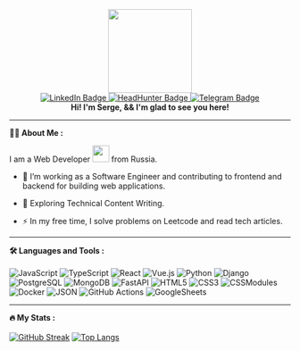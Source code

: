<div align="center">
  <img src="https://media.giphy.com/media/1sgetPM00wWqJpVUTl/giphy.gif" width="150"/>
  <br>
  <a href="https://www.linkedin.com/in/varaeff/">
    <img src="https://img.shields.io/badge/LinkedIn-blue?style=for-the-badge&logo=linkedin&logoColor=white" alt="LinkedIn Badge"/>
  </a>
  <a href="https://hh.ru/resume/e9290c16ff008505e80039ed1f736563726574">
    <img src="https://img.shields.io/badge/HeadHunter-red?style=for-the-badge" alt="HeadHunter Badge"/>
  </a>
  <a href="https://t.me/varaeff">
    <img src="https://img.shields.io/badge/Telegram-blue?style=for-the-badge&logo=telegram&logoColor=white" alt="Telegram Badge"/>
  </a>
  <br>
  <img src="https://komarev.com/ghpvc/?username=varaeff&style=flat-square&color=blue" alt=""/>
  <br>
  <b>Hi! I'm Serge, && I'm glad to see you here!</b>
</div>

---

<b>:man_technologist: About Me :</b>
<p>I am a Web Developer <img src="https://media.giphy.com/media/WUlplcMpOCEmTGBtBW/giphy.gif" width="30"> from Russia.</p>

- :telescope: I’m working as a Software Engineer and contributing to frontend and backend for building web applications.

- :seedling: Exploring Technical Content Writing.

- :zap: In my free time, I solve problems on Leetcode and read tech articles.

---

<b>:hammer_and_wrench: Languages and Tools :</b>
<br><br>
![JavaScript](https://img.shields.io/badge/JavaScript-F7DF1E?style=for-the-badge&logo=javascript&logoColor=black)
![TypeScript](https://img.shields.io/badge/TypeSctipt-316192?style=for-the-badge&logo=typescript&logoColor=white)
![React](https://img.shields.io/badge/react-%2320232a.svg?style=for-the-badge&logo=react&logoColor=%2361DAFB)
![Vue.js](https://img.shields.io/badge/Vue.js-green?style=for-the-badge&logo=vuedotjs&logoColor=white)
![Python](https://img.shields.io/badge/Python-gray?style=for-the-badge&logo=python&logoColor=white)
![Django](https://img.shields.io/badge/Django-black?style=for-the-badge&logo=django&logoColor=white)
![PostgreSQL](https://img.shields.io/badge/PostgreSQL-%23E0234E.svg?style=for-the-badge&logo=postgresql&logoColor=white)
![MongoDB](https://img.shields.io/badge/MongoDB-black?style=for-the-badge&logo=mongodb&logoColor=green)
![FastAPI](https://img.shields.io/badge/FastAPI-%2338B2AC.svg?style=for-the-badge&logo=fastapi&logoColor=white)
![HTML5](https://img.shields.io/badge/HTML5-red?style=for-the-badge&logo=html5&logoColor=white)
![CSS3](https://img.shields.io/badge/CSS3-%238DD6F9.svg?style=for-the-badge&logo=css3&logoColor=black)
![CSSModules](https://img.shields.io/badge/CSSModules-%23646CFF.svg?style=for-the-badge&logo=cssmodules&logoColor=white)
![Docker](https://img.shields.io/badge/Docker-316192?style=for-the-badge&logo=docker&logoColor=white)
![JSON](https://img.shields.io/badge/JSON-000000.svg?style=for-the-badge&logo=json&logoColor=white)
![GitHub Actions](https://img.shields.io/badge/github%20actions-%232671E5.svg?style=for-the-badge&logo=githubactions&logoColor=white)
![GoogleSheets](https://img.shields.io/badge/GoogleSheets-%233472AC.svg?style=for-the-badge&logo=googlesheets&logoColor=white)

---

<b>:fire: My Stats :</b>
<br><br>
[![GitHub Streak](http://github-readme-streak-stats.herokuapp.com?user=varaeff&theme=dark)](https://git.io/streak-stats)
[![Top Langs](https://github-readme-stats.vercel.app/api/top-langs/?username=varaeff&layout=compact&theme=vision-friendly-dark)](https://github.com/anuraghazra/github-readme-stats)
